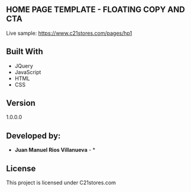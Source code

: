 ## HOME PAGE TEMPLATE - FLOATING COPY AND CTA

Live sample:
https://www.c21stores.com/pages/hp1


## Built With

* JQuery
* JavaScript
* HTML
* CSS

## Version

1.0.0.0

## Developed by:

* **Juan Manuel Rios Villanueva** - * 

<!-- See also the list of [contributors](https://github.com/your/project/contributors) who participated in this project. -->

## License

This project is licensed under C21stores.com<!--  - see the [LICENSE.md](LICENSE.md) file for details -->

<!-- ## Acknowledgments

* Hat tip to anyone who's code was used
* Inspiration
* etc
 -->